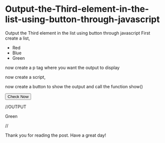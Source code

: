 # Output-the-Third-element-in-the-list-using-button-through-javascript
Output the Third element in the list using button through javascript
First create a list,

<ul>
     <li>Red</li>
     <li>Blue</li>
     <li>Green</li>
</ul>

now create a p tag where you want the output to display

<p id="showHere"></p>

now create a script,

<script>
function show(){
var x = document.getElementsByTagName("li");
document.getElementById("showHere").innerHTML = x[2].innerHTML;
}
</script>

now create a button to show the output and call the function show()

<button type="button" onclick="show()">Check Now</button>



//OUTPUT

Green

//

Thank you for reading the post. Have a great day!
